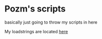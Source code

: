 # Pozm's scripts
basically just going to throw my scripts in here

My loadstrings are located [here](https://github.com/pozm/MyScripts/tree/master/LoadStrings)
